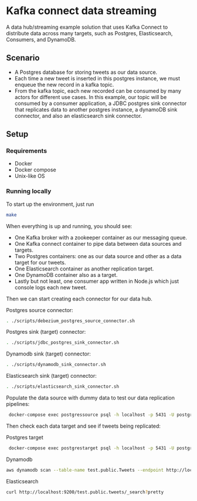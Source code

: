 # Kafka connect data streaming

A data hub/streaming example solution that uses Kafka Connect to distribute data across many targets, such as Postgres, Elasticsearch, Consumers, and DynamoDB.

## Scenario

- A Postgres database for storing tweets as our data source.
- Each time a new tweet is inserted in this postgres instance, we must enqueue the new record in a kafka topic.
- From the kafka topic, each new recorded can be consumed by many actors for different use cases. In this example, our topic will be consumed by a consumer application, a JDBC postgres sink connector that replicates data to another postgres instance, a dynamoDB sink connector, and also an elasticsearch sink connector.

## Setup

### Requirements

- Docker
- Docker compose
- Unix-like OS 

### Running locally

To start up the environment, just run
```sh
make
```
When everything is up and running, you should see:
- One Kafka broker with a zookeeper container as our messaging queue.
- One Kafka connect container to pipe data between data sources and targets.
- Two Postgres containers: one as our data source and other as a data target for our tweets.
- One Elasticsearch container as another replication target.
- One DynamoDB container also as a target.
- Lastly but not least, one consumer app written in Node.js which just console logs each new tweet.

Then we can start creating each connector for our data hub.

Postgres source connector:
```sh
. ./scripts/debezium_postgres_source_connector.sh
```

Postgres sink (target) connector:
```sh
. ./scripts/jdbc_postgres_sink_connector.sh
```

Dynamodb sink (target) connector:
```sh
. ./scripts/dynamodb_sink_connector.sh
```

Elasticsearch sink (target) connector:
```sh
. ./scripts/elasticsearch_sink_connector.sh
```

Populate the data source with dummy data to test our data replication pipelines:

```sh
 docker-compose exec postgressource psql -h localhost -p 5431 -U postgres -d postgres -c "INSERT INTO \"Tweets\" (id, account_id, content, created_at, updated_at) SELECT random(), random(),random(), now(), now() from generate_series(1,1000)"
```

Then check each data target and see if tweets being replicated:

Postgres target
```sh
 docker-compose exec postgrestarget psql -h localhost -p 5431 -U postgres -d postgres -c "SELECT * FROM \"Tweets\""
```

Dynamodb
```sh
aws dynamodb scan --table-name test.public.Tweets --endpoint http://localhost:8000 --region us-east-1
```

Elasticsearch
```sh
curl http://localhost:9200/test.public.tweets/_search?pretty
```
